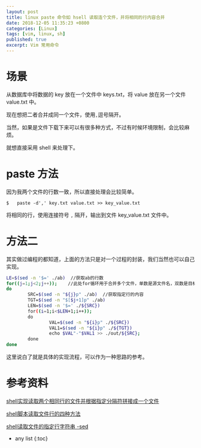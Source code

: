```yaml
---
layout: post
title: linux paste 命令如 hsell 读取连个文件，并将相同的行内容合并
date: 2018-12-05 11:35:23 +0800
categories: [Linux]
tags: [vim, linux, sh]
published: true
excerpt: Vim 常用命令
---
```


# 场景

从数据库中将数据的 key 放在一个文件中 keys.txt，将 value 放在另一个文件 value.txt 中。

现在想把二者合并成同一个文件，使用`,`逗号隔开。

当然，如果是文件下载下来可以有很多种方式，不过有时候环境限制，会比较麻烦。

就想直接采用 shell 来处理下。

# paste 方法

因为我两个文件的行数一致，所以直接处理会比较简单。

```
$   paste -d',' key.txt value.txt >> key_value.txt
```

将相同的行，使用连接符号 `,` 隔开，输出到文件 key_value.txt 文件中。

# 方法二

其实做过编程的都知道，上面的方法只是对一个过程的封装，我们当然也可以自己实现。

```sh
LE=$(sed -n '$=' ./ab)  //获取ab的行数
for((j=1;j<2;j++));    //此处for循环用于合并多个文件，单数是源文件名，双数是目标文件名
do
        SRC=$(sed -n "${j}p" ./ab)  //获取指定行的内容
        TGT=$(sed -n "$[$j+1]p" ./ab)
        LEN=$(sed -n '$=' ./${SRC})
        for((i=1;i<$LEN+1;i++));
        do
                VAL=$(sed -n "${i}p" ./${SRC})
                VAL1=$(sed -n "${i}p" ./${TGT})
                echo $VAL"-"$VAL1 >> ./out/${SRC};
        done
done
```

这里说白了就是具体的实现流程，可以作为一种思路的参考。

# 参考资料

[shell实现读取两个相同行的文件并根据指定分隔符拼接成一个文件](https://blog.csdn.net/qq_35001776/article/details/82792069)

[shell脚本读取文件行的四种方法](https://blog.csdn.net/Luqing1123570994/article/details/94637371)

[shell读取文件的指定行字符串 -sed](https://www.cnblogs.com/aggavara/archive/2012/11/12/2765938.html)

* any list
{:toc}